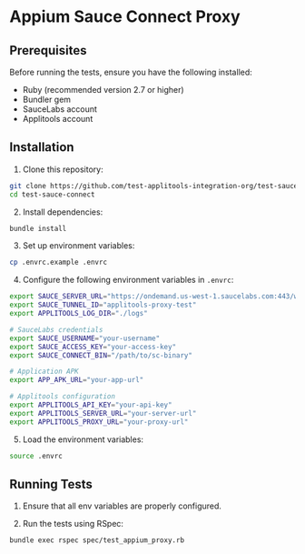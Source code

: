 # Appium Sauce Connect Proxy

## Prerequisites

Before running the tests, ensure you have the following installed:
- Ruby (recommended version 2.7 or higher)
- Bundler gem
- SauceLabs account
- Applitools account

## Installation

1. Clone this repository:
```bash
git clone https://github.com/test-applitools-integration-org/test-sauce-connect.git
cd test-sauce-connect
```

2. Install dependencies:
```bash
bundle install
```

3. Set up environment variables:
```bash
cp .envrc.example .envrc
```

4. Configure the following environment variables in `.envrc`:

```bash
export SAUCE_SERVER_URL="https://ondemand.us-west-1.saucelabs.com:443/wd/hub"
export SAUCE_TUNNEL_ID="applitools-proxy-test"
export APPLITOOLS_LOG_DIR="./logs"

# SauceLabs credentials
export SAUCE_USERNAME="your-username"
export SAUCE_ACCESS_KEY="your-access-key"
export SAUCE_CONNECT_BIN="/path/to/sc-binary"

# Application APK
export APP_APK_URL="your-app-url"

# Applitools configuration
export APPLITOOLS_API_KEY="your-api-key"
export APPLITOOLS_SERVER_URL="your-server-url"
export APPLITOOLS_PROXY_URL="your-proxy-url"
```

5. Load the environment variables:
```bash
source .envrc
```

## Running Tests

1. Ensure that all env variables are properly configured.

2. Run the tests using RSpec:
```bash
bundle exec rspec spec/test_appium_proxy.rb
```
